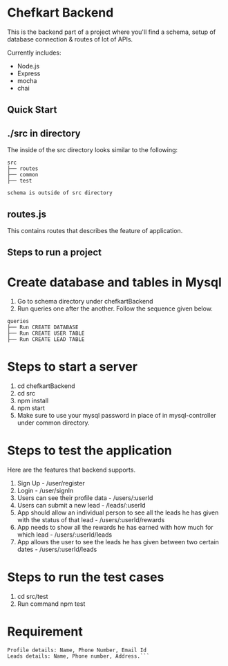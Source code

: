 #  Chefkart Backend
This is the backend part of a project where you'll find a schema, setup of database connection & routes of lot of APIs.

Currently includes:

* Node.js
* Express
* mocha
* chai

## Quick Start

## ./src in directory

The inside of the src directory looks similar to the following:

```
src
├── routes
├── common
├── test
```

```schema is outside of src directory```

## routes.js
This contains routes that describes the feature of application.

## Steps to run a project

# Create database and tables in Mysql

1. Go to schema directory under chefkartBackend
2. Run queries one after the another. Follow the sequence given below.

```
queries
├── Run CREATE DATABASE
├── Run CREATE USER TABLE
├── Run CREATE LEAD TABLE
```

# Steps to start a server
1. cd chefkartBackend
2. cd src
3. npm install
4. npm start
5. Make sure to use your mysql password in place of <your password> in mysql-controller under common directory.

# Steps to test the application

Here are the features that backend supports.

1. Sign Up - /user/register
2. Login - /user/signIn
3. Users can see their profile data - /users/:userId
4. Users can submit a new lead - /leads/:userId
5. App should allow an individual person to see all the leads he has given with the status of that lead - /users/:userId/rewards
6. App needs to show all the rewards he has earned with how much for which lead - /users/:userId/leads
7. App allows the user to see the leads he has given between two certain dates - /users/:userId/leads

# Steps to run the test cases

1. cd src/test
2. Run command npm test


# Requirement
```Lead status: New, In pipeline, Successful, Junk
Profile details: Name, Phone Number, Email Id
Leads details: Name, Phone number, Address.```